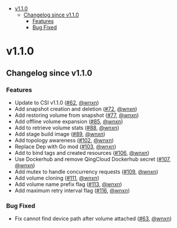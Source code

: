 <!-- BEGIN MUNGE: GENERATED_TOC -->
- [v1.1.0](#v110)
    - [Changelog since v1.1.0](#changelog-since-v110)
        - [Features](#features)
        - [Bug Fixed](#bug-fixed)
<!-- END MUNGE: GENERATED_TOC -->

<!-- NEW RELEASE NOTES ENTRY -->

# v1.1.0
## Changelog since v1.1.0
### Features
* Update to CSI v1.1.0 ([#62](https://github.com/yunify/qingcloud-csi/pull/62), [@wnxn](https://github.com/wnxn))
* Add snapshot creation and deletion ([#72](https://github.com/yunify/qingcloud-csi/pull/72), [@wnxn](https://github.com/wnxn))
* Add restoring volume from snapshot ([#77](https://github.com/yunify/qingcloud-csi/pull/77), [@wnxn](https://github.com/wnxn))
* Add offline volume expansion ([#85](https://github.com/yunify/qingcloud-csi/pull/85), [@wnxn](https://github.com/wnxn))
* Add to retrieve volume stats ([#88](https://github.com/yunify/qingcloud-csi/pull/88), [@wnxn](https://github.com/wnxn))
* Add stage build image ([#89](https://github.com/yunify/qingcloud-csi/pull/89), [@wnxn](https://github.com/wnxn))
* Add topology awareness ([#102](https://github.com/yunify/qingcloud-csi/pull/102), [@wnxn](https://github.com/wnxn))
* Replace Dep with Go mod ([#103](https://github.com/yunify/qingcloud-csi/pull/103), [@wnxn](https://github.com/wnxn))
* Add to bind tags and created resources ([#106](https://github.com/yunify/qingcloud-csi/pull/106), [@wnxn](https://github.com/wnxn))
* Use Dockerhub and remove QingCloud Dockerhub secret ([#107](https://github.com/yunify/qingcloud-csi/pull/107), [@wnxn](https://github.com/wnxn))
* Add mutex to handle concurrency requests ([#109](https://github.com/yunify/qingcloud-csi/pull/109), [@wnxn](https://github.com/wnxn))
* Add volume cloning ([#111](https://github.com/yunify/qingcloud-csi/pull/111), [@wnxn](https://github.com/wnxn))
* Add volume name prefix flag ([#113](https://github.com/yunify/qingcloud-csi/pull/113), [@wnxn](https://github.com/wnxn))
* Add maximum retry interval flag ([#116](https://github.com/yunify/qingcloud-csi/pull/116), [@wnxn](https://github.com/wnxn))

### Bug Fixed
* Fix cannot find device path after volume attached ([#63](https://github.com/yunify/qingcloud-csi/pull/63), [@wnxn](https://github.com/wnxn))